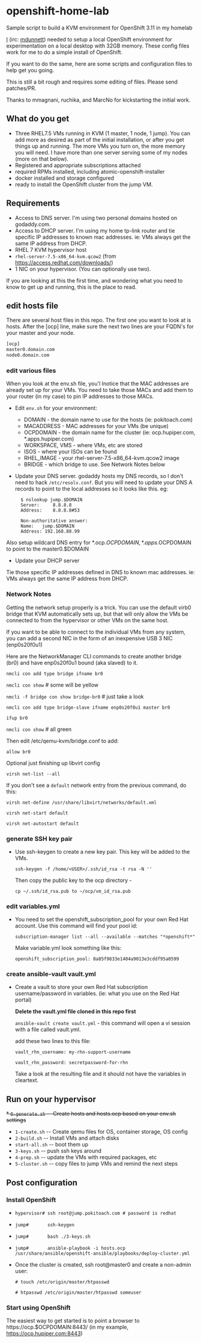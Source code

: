 # openshift-home-lab
Sample script to build a KVM environment for OpenShift 3.11 in my homelab

[I](mailto:mdunnett@redhat.com) (irc: [mdunnett](mailto:mdunnett@charter.net))
needed to setup a local OpenShift environment for experimentation on a
local desktop with 32GB memory. These config files work for me to do a
simple install of OpenShift.

If you want to do the same, here are some scripts and configuration
files to help get you going.

This is still a bit rough and requires some editing of files.  Please
send patches/PR.

Thanks to mmagnani, ruchika, and MarcNo for kickstarting the initial work.

## What do you get

* Three RHEL7.5 VMs running in KVM (1 master, 1 node, 1 jump). You can add
  more as desired as part of the initial installation, or after you get 
  things up and running. The more VMs you turn on, the more memory you will
  need. I have more than one server serving some of my nodes (more on that 
  below). 
* Registered and appropriate subscriptions attached 
* required RPMs installed, including atomic-openshift-installer
* docker installed and storage configured
* ready to install the OpenShift cluster from the jump VM.

## Requirements

* Access to DNS server.  I'm using two personal domains hosted on
  godaddy.com.
* Access to DHCP server. I'm using my home tp-link router and tie
  specific IP addresses to known mac addresses. ie: VMs always get the
  same IP address from DHCP.
* RHEL 7 KVM hypervisor host
* `rhel-server-7.5-x86_64-kvm.qcow2` (from https://access.redhat.com/downloads/)
* 1 NIC on your hypervisor. (You can optionally use two).

If you are looking at this the first time, and wondering what you need to know to
get up and running, this is the place to read. 

## edit hosts file 

There are several host files in this repo. The first one you want to look at is 
hosts. After the [ocp] line, make sure the next two lines are your FQDN's for 
your master and your node.

```bash
[ocp]
master0.domain.com
node0.domain.com
```

### edit various files

When you look at the env.sh file, you'l lnotice that the MAC addresses 
are already set up for your VMs. You need to take those MACs and add them
to your router (in my case) to pin IP addresses to those MACs.

* Edit `env.sh` for your environment:
  - DOMAIN - the domain name to use for the hosts (ie: pokitoach.com)
  - MACADDRESS - MAC addresses for your VMs (be unique)
  - OCPDOMAIN - the domain name for the cluster (ie: ocp.hupiper.com,
    *.apps.hupiper.com)  
  - WORKSPACE, VMS - where VMs, etc are stored
  - ISOS - where your ISOs can be found
  - RHEL_IMAGE - your rhel-server-7.5-x86_64-kvm.qcow2 image 
  - BRIDGE - which bridge to use.  See Network Notes below

* Update your DNS server. godaddy hosts my DNS records, so I don't need
  to hack `/etc/resolv.conf`. But you will need to update your DNS A
  records to point to the local addresses so it looks like this.  eg:

        $ nslookup jump.$DOMAIN
        Server:		8.8.8.8
        Address:	8.8.8.8#53
        
        Non-authoritative answer:
        Name:	jump.$DOMAIN
        Address: 192.168.88.99

Also setup wildcard DNS entry for *.ocp.$OCPDOMAIN, *.apps.$OCPDOMAIN to
point to the master0.$DOMAIN

* Update your DHCP server

Tie those specific IP addresses defined in DNS to known mac
addresses. ie: VMs always get the same IP address from DHCP.

### Network Notes

  Getting the network setup properly is a trick. You can use the
  default virb0 bridge that KVM automatically sets up, but that will
  only allow the VMs be connected to from the hypervisor or other VMs
  on the same host.

  If you want to be able to connect to the individual VMs from any system,
  you can add a second NIC in the form of an inexpensive USB 3 NIC
  (enp0s20f0u1)

  Here are the NetworkManager CLI commands to create another bridge
  (br0) and have enp0s20f0u1 bound (aka slaved) to it.

  `nmcli con add type bridge ifname br0` 

  `nmcli con show` # some will be yellow

  `nmcli -f bridge con show bridge-br0` # just take a look

  `nmcli con add type bridge-slave ifname enp0s20f0u1 master br0`

  `ifup br0`

  `nmcli con show`  # all green
  
  Then edit /etc/qemu-kvm/bridge.conf to add:

  `allow br0`
  
  Optional just finishing up libvirt config

  `virsh net-list --all`

  If you don't see a `default` network entry from the previous
  command, do this:
  
  `virsh net-define /usr/share/libvirt/networks/default.xml`

  `virsh net-start default`

  `virsh net-autostart default`

### generate SSH key pair

* Use ssh-keygen to create a new key pair. This key will be added to the VMs.

  `ssh-keygen -f /home/<USER>/.ssh/id_rsa -t rsa -N ''`

  Then copy the public key to the ocp directory - 
 
  `cp ~/.ssh/id_rsa.pub to ~/ocp/vm_id_rsa.pub`


### edit variables.yml

* You need to set the openshift_subscription_pool for your own Red Hat account.
  Use this command will find your pool id:

  `subscription-manager list --all --available --matches "*openshift*"`

  Make variable.yml look something like this:

  `openshift_subscription_pool: 8a85f9833e1404a9013e3cddf95a0599`

### create ansible-vault vault.yml

* Create a vault to store your own Red Hat subscription
  username/password in variables. (ie: what you use on the Red Hat
  portal)

  **Delete the vault.yml file cloned in this repo first**

  `ansible-vault create vault.yml` - this command will open
  a vi session with a file called vault.yml. 

  add these two lines to this file:

  `vault_rhn_username: my-rhn-support-username`

  `vault_rhn_password: secretpassword-for-rhn`

  Take a look at the resulting file and it should not have the
  variables in cleartext.
  
## Run on your hypervisor

~~*   `0-generate.sh` -- Create hosts and hosts.ocp based on your env.sh settings~~
*   `1-create.sh` -- Create qemu files for OS, container storage, OS config
*   `2-build.sh` -- Install VMs and attach disks
*   `start-all.sh` -- boot them up
*   `3-keys.sh` -- push ssh keys around
*   `4-prep.sh` -- update the VMs with required packages, etc
*   `5-cluster.sh` -- copy files to jump VMs and remind the next steps

## Post configuration

### Install OpenShift 

* `hypervisor# ssh root@jump.pokitoach.com # password is redhat`
* `jump#       ssh-keygen`
* `jump#       bash ./3-keys.sh`
* `jump#       ansible-playbook -i hosts.ocp /usr/share/ansible/openshift-ansible/playbooks/deploy-cluster.yml`

* Once the cluster is created, ssh root@master0 and create a non-admin user:

  `# touch /etc/origin/master/htpasswd`

  `# htpasswd /etc/origin/master/htpasswd someuser`

### Start using OpenShift

The easiest way to get started is to point a browser to
https://ocp.$OCPDOMAIN:8443/ (in my example,
https://ocp.hupiper.com:8443)

